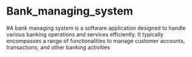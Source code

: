 # Bank_managing_system
#A bank managing system is a software application designed to handle various banking operations and services efficiently. It typically encompasses a range of functionalities to manage customer accounts, transactions, and other banking activities
